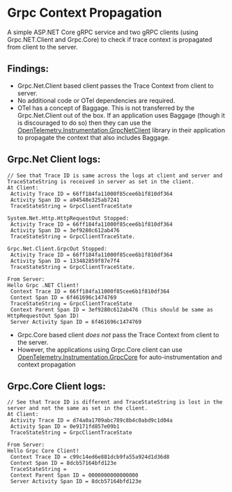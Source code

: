 # Grpc Context Propagation

A simple ASP.NET Core gRPC service and two gRPC clients (using Grpc.NET.Client and Grpc.Core) to check if trace context is propagated from client to the server.

## Findings:
* Grpc.Net.Client based client passes the Trace Context from client to server.
* No additional code or OTel dependencies are required.
* OTel has a concept of Baggage. This is not transferred by the Grpc.Net.Client out of the box. If an application uses Baggage (though it is discouraged to do so) then they can use the [OpenTelemetry.Instrumentation.GrpcNetClient](https://www.nuget.org/packages/OpenTelemetry.Instrumentation.GrpcNetClient) library in their application to propagate the context that also includes Baggage.

## Grpc.Net Client logs:
```
// See that Trace ID is same across the logs at client and server and TraceStateString is received in server as set in the client. 
At Client:
 Activity Trace ID = 66ff184fa11000f85cee6b1f810df364
 Activity Span ID = a94548e325ab7241
 TraceStateString = GrpcClientTraceState

System.Net.Http.HttpRequestOut Stopped:
 Activity Trace ID = 66ff184fa11000f85cee6b1f810df364
 Activity Span ID = 3ef9280c612ab476
 TraceStateString = GrpcClientTraceState.

Grpc.Net.Client.GrpcOut Stopped:
 Activity Trace ID = 66ff184fa11000f85cee6b1f810df364
 Activity Span ID = 133482859f87e7f4
 TraceStateString = GrpcClientTraceState.

From Server:
Hello Grpc .NET Client!
 Context Trace ID = 66ff184fa11000f85cee6b1f810df364
 Context Span ID = 6f461696c1474769
 TraceStateString = GrpcClientTraceState
 Context Parent Span ID = 3ef9280c612ab476 (This should be same as HttpRequestOut Span ID)
 Server Activity Span ID = 6f461696c1474769
```
* Grpc.Core based client *does not* pass the Trace Context from client to the server.
* However, the applications using Grpc.Core client can use [OpenTelemetry.Instrumentation.GrpcCore](https://www.nuget.org/packages/OpenTelemetry.Instrumentation.GrpcCore/1.0.0-beta.5) for auto-instrumentation and context propagation

## Grpc.Core Client logs:
```
// See that Trace ID is different and TraceStateString is lost in the server and not the same as set in the client.
At Client:
 Activity Trace ID = d74a0a1709abc789c8b4c0abd9c1d04a
 Activity Span ID = 0e9171fd857e09b1
 TraceStateString = GrpcClientTraceState

From Server:
Hello Grpc Core Client!
 Context Trace ID = c99c14ed6e881dcb9fa55a924d1d36d8
 Context Span ID = 8dcb57164bfd123e
 TraceStateString =
 Context Parent Span ID = 0000000000000000
 Server Activity Span ID = 8dcb57164bfd123e
```
